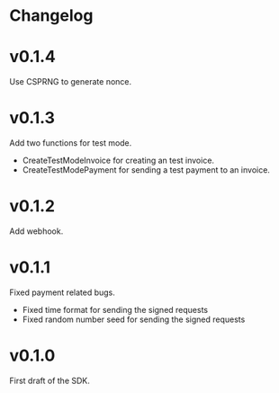 # Changelog

# v0.1.4
Use CSPRNG to generate nonce.

# v0.1.3
Add two functions for test mode.
- CreateTestModeInvoice for creating an test invoice.
- CreateTestModePayment for sending a test payment to an invoice.

# v0.1.2
Add webhook.

# v0.1.1

Fixed payment related bugs.
 - Fixed time format for sending the signed requests
 - Fixed random number seed for sending the signed requests

# v0.1.0

First draft of the SDK.
